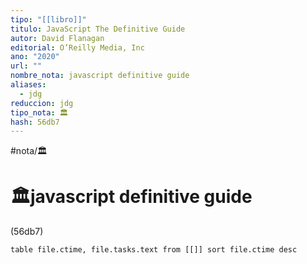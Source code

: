 ```yaml
---
tipo: "[[libro]]"
titulo: JavaScript The Definitive Guide
autor: David Flanagan
editorial: O’Reilly Media, Inc
ano: "2020"
url: ""
nombre_nota: javascript definitive guide
aliases:
  - jdg
reduccion: jdg
tipo_nota: 🏛️
hash: 56db7
---
```





#nota/🏛️

# 🏛️javascript definitive guide
<div>(56db7)</div>

```dataview
table file.ctime, file.tasks.text from [[]] sort file.ctime desc

```












